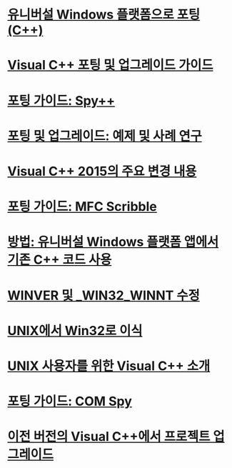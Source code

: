 # [유니버설 Windows 플랫폼으로 포팅(C++)](porting-to-the-universal-windows-platform-cpp.md)
# [Visual C++ 포팅 및 업그레이드 가이드](visual-cpp-porting-and-upgrading-guide.md)
# [포팅 가이드: Spy++](porting-guide-spy-increment.md)
# [포팅 및 업그레이드: 예제 및 사례 연구](porting-and-upgrading-examples-and-case-studies.md)
# [Visual C++ 2015의 주요 변경 내용](visual-cpp-change-history-2003-20151.md)
# [포팅 가이드: MFC Scribble](porting-guide-mfc-scribble.md)
# [방법: 유니버설 Windows 플랫폼 앱에서 기존 C++ 코드 사용](how-to-use-existing-cpp-code-in-a-universal-windows-platform-app.md)
# [WINVER 및 _WIN32_WINNT 수정](modifying-winver-and-win32-winnt.md)
# [UNIX에서 Win32로 이식](porting-from-unix-to-win32.md)
# [UNIX 사용자를 위한 Visual C++ 소개](introduction-to-visual-cpp-for-unix-users.md)
# [포팅 가이드: COM Spy](porting-guide-com-spy.md)
# [이전 버전의 Visual C++에서 프로젝트 업그레이드](upgrading-projects-from-earlier-versions-of-visual-cpp.md)
